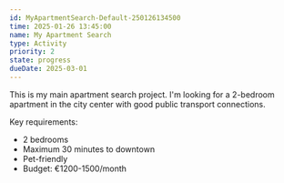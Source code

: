 ```yaml
---
id: MyApartmentSearch-Default-250126134500
time: 2025-01-26 13:45:00
name: My Apartment Search
type: Activity
priority: 2
state: progress
dueDate: 2025-03-01
---
```


This is my main apartment search project. I'm looking for a 2-bedroom apartment in the city center with good public transport connections.

Key requirements:
- 2 bedrooms
- Maximum 30 minutes to downtown
- Pet-friendly
- Budget: €1200-1500/month
